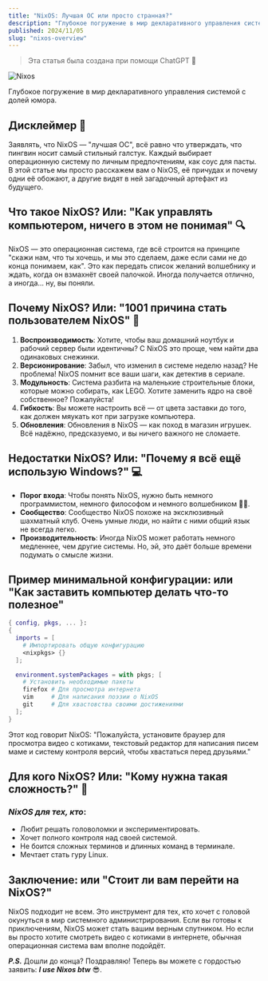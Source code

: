 ```yaml
---
title: "NixOS: Лучшая ОС или просто странная?"
description: "Глубокое погружение в мир декларативного управления системой с долей юмора"
published: 2024/11/05
slug: "nixos-overview"
---
```


> Эта статья была создана при помощи ChatGPT 🤖

![Nixos](/articles/nixos-overview.png)

Глубокое погружение в мир декларативного управления системой с долей юмора.

## Дисклеймер 🛑

Заявлять, что NixOS — "лучшая ОС", всё равно что утверждать, что пингвин носит самый стильный галстук. Каждый выбирает операционную систему по личным предпочтениям, как соус для пасты. В этой статье мы просто расскажем вам о NixOS, её причудах и почему одни её обожают, а другие видят в ней загадочный артефакт из будущего.

## Что такое NixOS? Или: "Как управлять компьютером, ничего в этом не понимая" 🔍

NixOS — это операционная система, где всё строится на принципе "скажи нам, что ты хочешь, и мы это сделаем, даже если сами не до конца понимаем, как". Это как передать список желаний волшебнику и ждать, когда он взмахнёт своей палочкой. Иногда получается отлично, а иногда... ну, вы поняли.

## Почему NixOS? Или: "1001 причина стать пользователем NixOS" 🎉

1. **Воспроизводимость**: Хотите, чтобы ваш домашний ноутбук и рабочий сервер были идентичны? С NixOS это проще, чем найти два одинаковых снежинки.
2. **Версионирование**: Забыл, что изменил в системе неделю назад? Не проблема! NixOS помнит все ваши шаги, как детектив в сериале.
3. **Модульность**: Система разбита на маленькие строительные блоки, которые можно собирать, как LEGO. Хотите заменить ядро на своё собственное? Пожалуйста!
4. **Гибкость**: Вы можете настроить всё — от цвета заставки до того, как должен мяукать кот при загрузке компьютера.
5. **Обновления**: Обновления в NixOS — как поход в магазин игрушек. Всё надёжно, предсказуемо, и вы ничего важного не сломаете.

## Недостатки NixOS? Или: "Почему я всё ещё использую Windows?" 💻

-   **Порог входа**: Чтобы понять NixOS, нужно быть немного программистом, немного философом и немного волшебником 🧙‍♂️.
-   **Сообщество**: Сообщество NixOS похоже на эксклюзивный шахматный клуб. Очень умные люди, но найти с ними общий язык не всегда легко.
-   **Производительность**: Иногда NixOS может работать немного медленнее, чем другие системы. Но, эй, это даёт больше времени подумать о смысле жизни.

## Пример минимальной конфигурации: или "Как заставить компьютер делать что-то полезное"

```nix
{ config, pkgs, ... }:
{
  imports = [
    # Импортировать общую конфигурацию
    <nixpkgs> {}
  ];

  environment.systemPackages = with pkgs; [
    # Установить необходимые пакеты
    firefox # Для просмотра интернета
    vim     # Для написания поэзии о NixOS
    git     # Для хвастовства своими достижениями
  ];
}
```

Этот код говорит NixOS: "Пожалуйста, установите браузер для просмотра видео с котиками, текстовый редактор для написания писем маме и систему контроля версий, чтобы хвастаться перед друзьями."

## Для кого NixOS? Или: "Кому нужна такая сложность?" 🤔

### _NixOS для тех, кто_:

-   Любит решать головоломки и экспериментировать.
-   Хочет полного контроля над своей системой.
-   Не боится сложных терминов и длинных команд в терминале.
-   Мечтает стать гуру Linux.

## Заключение: или "Стоит ли вам перейти на NixOS?"

NixOS подходит не всем. Это инструмент для тех, кто хочет с головой окунуться в мир системного администрирования. Если вы готовы к приключениям, NixOS может стать вашим верным спутником. Но если вы просто хотите смотреть видео с котиками в интернете, обычная операционная система вам вполне подойдёт.

**_P.S._** Дошли до конца? Поздравляю! Теперь вы можете с гордостью заявить: **_I use Nixos btw_** 😎.
